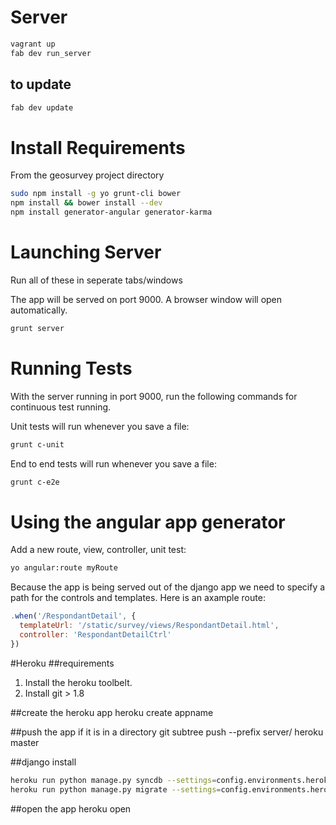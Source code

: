 # Server
```bash
vagrant up
fab dev run_server
```

## to update
```bash
fab dev update
```

# Install Requirements
From the geosurvey project directory
```bash
sudo npm install -g yo grunt-cli bower
npm install && bower install --dev
npm install generator-angular generator-karma
```

# Launching Server
Run all of these in seperate tabs/windows

The app will be served on port 9000.  A browser window will open automatically.
```bash
grunt server
```
# Running Tests

With the server running in port 9000, run the following commands for continuous test running.

Unit tests will run whenever you save a file:

```bash
grunt c-unit
```

End to end tests will run whenever you save a file:


```bash
grunt c-e2e
```


# Using the angular app generator

Add a new route, view, controller, unit test:
```bash
yo angular:route myRoute
```

Because the app is being served out of the django app we need to specify a path for the controls and templates.  Here is an axample route:

```javascript
.when('/RespondantDetail', {
  templateUrl: '/static/survey/views/RespondantDetail.html',
  controller: 'RespondantDetailCtrl'
})
```

#Heroku
##requirements
1. Install the heroku toolbelt.
2. Install git > 1.8

##create the heroku app
heroku create appname

##push the app if it is in a directory
git subtree push --prefix server/ heroku master

##django install
```bash
heroku run python manage.py syncdb --settings=config.environments.heroku
heroku run python manage.py migrate --settings=config.environments.heroku
```

##open the app
heroku open
